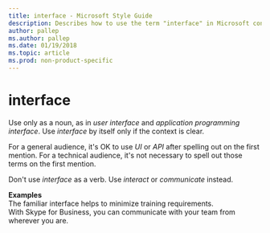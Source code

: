 ```yaml
---
title: interface - Microsoft Style Guide
description: Describes how to use the term "interface" in Microsoft content.
author: pallep
ms.author: pallep
ms.date: 01/19/2018
ms.topic: article
ms.prod: non-product-specific
---
```


# interface

Use only as a noun, as in *user interface* and *application programming interface*. Use *interface* by itself only if the context is clear. 

For a general audience, it's OK to use *UI* or *API* after
spelling out on the first mention. For a technical audience, it's
not necessary to spell out those terms on the first mention.

Don't use *interface* as a verb. Use *interact* or *communicate* instead.

**Examples**  
The familiar interface helps to minimize training requirements.  
With Skype for Business, you can communicate with your team from wherever you are.

